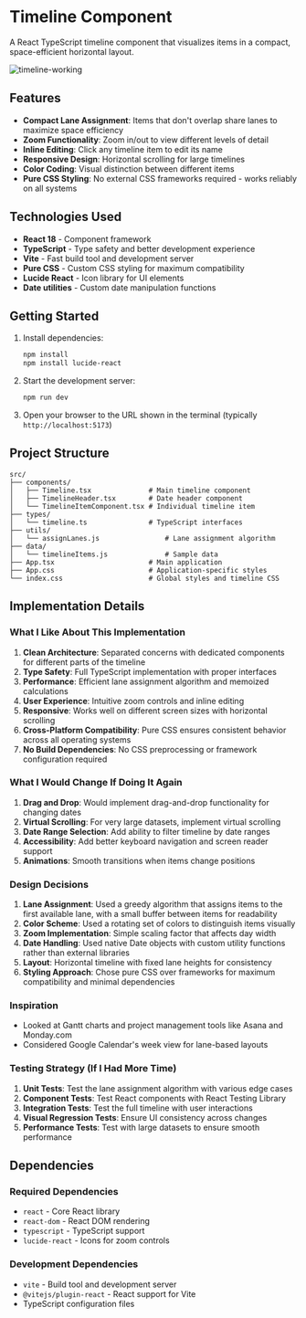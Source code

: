 # Timeline Component

A React TypeScript timeline component that visualizes items in a compact, space-efficient horizontal layout.

![timeline-working](https://github.com/user-attachments/assets/aac2d4bc-aab3-440a-aa38-96c284904b8f)

## Features

- **Compact Lane Assignment**: Items that don't overlap share lanes to maximize space efficiency
- **Zoom Functionality**: Zoom in/out to view different levels of detail
- **Inline Editing**: Click any timeline item to edit its name
- **Responsive Design**: Horizontal scrolling for large timelines
- **Color Coding**: Visual distinction between different items
- **Pure CSS Styling**: No external CSS frameworks required - works reliably on all systems

## Technologies Used

- **React 18** - Component framework
- **TypeScript** - Type safety and better development experience
- **Vite** - Fast build tool and development server
- **Pure CSS** - Custom CSS styling for maximum compatibility
- **Lucide React** - Icon library for UI elements
- **Date utilities** - Custom date manipulation functions

## Getting Started

1. Install dependencies:

   ```bash
   npm install
   npm install lucide-react
   ```

2. Start the development server:

   ```bash
   npm run dev
   ```

3. Open your browser to the URL shown in the terminal (typically `http://localhost:5173`)

## Project Structure

```
src/
├── components/
│   ├── Timeline.tsx              # Main timeline component
│   ├── TimelineHeader.tsx        # Date header component
│   └── TimelineItemComponent.tsx # Individual timeline item
├── types/
│   └── timeline.ts               # TypeScript interfaces
├── utils/
│   └── assignLanes.js                # Lane assignment algorithm
├── data/
│   └── timelineItems.js              # Sample data
├── App.tsx                       # Main application
├── App.css                       # Application-specific styles
└── index.css                     # Global styles and timeline CSS
```

## Implementation Details

### What I Like About This Implementation

1. **Clean Architecture**: Separated concerns with dedicated components for different parts of the timeline
2. **Type Safety**: Full TypeScript implementation with proper interfaces
3. **Performance**: Efficient lane assignment algorithm and memoized calculations
4. **User Experience**: Intuitive zoom controls and inline editing
5. **Responsive**: Works well on different screen sizes with horizontal scrolling
6. **Cross-Platform Compatibility**: Pure CSS ensures consistent behavior across all operating systems
7. **No Build Dependencies**: No CSS preprocessing or framework configuration required

### What I Would Change If Doing It Again

1. **Drag and Drop**: Would implement drag-and-drop functionality for changing dates
2. **Virtual Scrolling**: For very large datasets, implement virtual scrolling
3. **Date Range Selection**: Add ability to filter timeline by date ranges
4. **Accessibility**: Add better keyboard navigation and screen reader support
5. **Animations**: Smooth transitions when items change positions

### Design Decisions

1. **Lane Assignment**: Used a greedy algorithm that assigns items to the first available lane, with a small buffer between items for readability
2. **Color Scheme**: Used a rotating set of colors to distinguish items visually
3. **Zoom Implementation**: Simple scaling factor that affects day width
4. **Date Handling**: Used native Date objects with custom utility functions rather than external libraries
5. **Layout**: Horizontal timeline with fixed lane heights for consistency
6. **Styling Approach**: Chose pure CSS over frameworks for maximum compatibility and minimal dependencies

### Inspiration

- Looked at Gantt charts and project management tools like Asana and Monday.com
- Considered Google Calendar's week view for lane-based layouts

### Testing Strategy (If I Had More Time)

1. **Unit Tests**: Test the lane assignment algorithm with various edge cases
2. **Component Tests**: Test React components with React Testing Library
3. **Integration Tests**: Test the full timeline with user interactions
4. **Visual Regression Tests**: Ensure UI consistency across changes
5. **Performance Tests**: Test with large datasets to ensure smooth performance

## Dependencies

### Required Dependencies

- `react` - Core React library
- `react-dom` - React DOM rendering
- `typescript` - TypeScript support
- `lucide-react` - Icons for zoom controls

### Development Dependencies

- `vite` - Build tool and development server
- `@vitejs/plugin-react` - React support for Vite
- TypeScript configuration files

